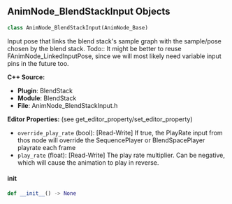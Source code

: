 ## AnimNode_BlendStackInput Objects

```python
class AnimNode_BlendStackInput(AnimNode_Base)
```

Input pose that links the blend stack's sample graph with the sample/pose chosen by the blend stack.
Todo:: It might be better to reuse FAnimNode_LinkedInputPose, since we will most likely need variable input pins in the future too.

**C++ Source:**

- **Plugin**: BlendStack
- **Module**: BlendStack
- **File**: AnimNode_BlendStackInput.h

**Editor Properties:** (see get_editor_property/set_editor_property)

- ``override_play_rate`` (bool):  [Read-Write] If true, the PlayRate input from thos node will override the SequencePlayer or BlendSpacePlayer playrate each frame
- ``play_rate`` (float):  [Read-Write] The play rate multiplier. Can be negative, which will cause the animation to play in reverse.

<a id="unreal.AnimNode_BlendStackInput.__init__"></a>

#### __init__

```python
def __init__() -> None
```

<a id="unreal.RigVMBlueprintLoadLogEntry"></a>